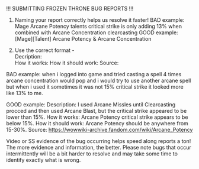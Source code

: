 !!! SUBMITTING FROZEN THRONE BUG REPORTS !!!

1. Naming your report correctly helps us resolve it faster!
BAD example: Mage Arcane Potency talents critical strike is only adding 13% when combined with Arcane Concentration clearcasting
GOOD example: [Mage][Talent] Arcane Potency & Arcane Concentration

2. Use the correct format -</br>
Decription:</br>
How it works:
How it should work:
Source:

BAD example: when i logged into game and tried casting a spell 4 times arcane concentration would pop and i would try to use another arcane spell but when i used it sometimes it was not 15% critical strike it looked more like 13% to me.

GOOD example:
Description: I used Arcane Missles until Clearcasting procced and then used Arcane Blast, but the critical strike appeared to be lower than 15%.
How it works: Arcane Potency critical strike appears to be below 15%.
How it should work: Arcane Potency should be anywhere from 15-30%.
Source: https://wowwiki-archive.fandom.com/wiki/Arcane_Potency


Video or SS evidence of the bug occurring helps speed along reports a ton! The more evidence and information, the better. Please note bugs that occur intermittently will be a bit harder to resolve and may take some time to identify exactly what is wrong.
